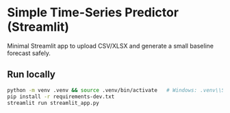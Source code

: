 # Simple Time-Series Predictor (Streamlit)
Minimal Streamlit app to upload CSV/XLSX and generate a small baseline forecast safely.

## Run locally
```bash
python -m venv .venv && source .venv/bin/activate   # Windows: .venv\\Scripts\\activate
pip install -r requirements-dev.txt
streamlit run streamlit_app.py
```

